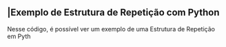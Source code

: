  ## |Exemplo de Estrutura de Repetição com Python 

   Nesse código, é possível ver um exemplo de uma Estrutura de Repetição em Pyth
 
